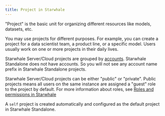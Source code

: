 ```yaml
---
title: Project in Starwhale
---
```


"Project" is the basic unit for organizing different resources like models, datasets, etc.

You may use projects for different purposes. For example, you can create a project for a data scientist team, a product line, or a specific model. Users usually work on one or more projects in their daily lives.

Starwhale Server/Cloud projects are grouped by [accounts](account). Starwhale Standalone does not have accounts. So you will not see any account name prefix in Starwhale Standalone projects.

Starwhale Server/Cloud projects can be either "public" or "private". Public projects means all users on the same instance are assigned a "guest" role to the project by default. For more information about roles, see [Roles and permissions in Starwhale](roles-permissions)

A `self` project is created automatically and configured as the default project in Starwhale Standalone.

